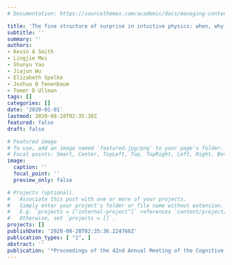```yaml
---
# Documentation: https://sourcethemes.com/academic/docs/managing-content/

title: 'The fine structure of surprise in intuitive physics: when, why, and how much?'
subtitle: ''
summary: ''
authors:
- Kevin A Smith
- Lingjie Mei
- Shunyu Yao
- Jiajun Wu
- Elizabeth Spelke
- Joshua B Tenenbaum
- Tomer D Ullman
tags: []
categories: []
date: '2020-01-01'
lastmod: 2020-08-28T02:35:38Z
featured: false
draft: false

# Featured image
# To use, add an image named `featured.jpg/png` to your page's folder.
# Focal points: Smart, Center, TopLeft, Top, TopRight, Left, Right, BottomLeft, Bottom, BottomRight.
image:
  caption: ''
  focal_point: ''
  preview_only: false

# Projects (optional).
#   Associate this post with one or more of your projects.
#   Simply enter your project's folder or file name without extension.
#   E.g. `projects = ["internal-project"]` references `content/project/deep-learning/index.md`.
#   Otherwise, set `projects = []`.
projects: []
publishDate: '2020-08-28T02:35:36.224766Z'
publication_types: [ "1", ]
abstract: ''
publication: '*Proceedings of the 42nd Annual Meeting of the Cognitive Science Society*'
---
```


